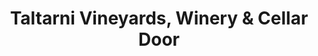 ---
title: "Taltarni Vineyards, Winery & Cellar Door"
url: /moonambel/taltarni-vineyards-winery-und-cellar-door/
shop: Wein
---